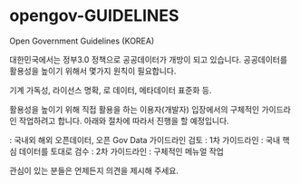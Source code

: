 # opengov-GUIDELINES
Open Government Guidelines (KOREA) 

대한민국에서는 정부3.0 정책으로 공공데이터가 개방이 되고 있습니다. 
공공데이터를 활용성을 높이기 위해서 몇가지 원칙이 필요합니다. 

기계 가독성, 라이선스 명확, 로 데이터, 메타데이터 표준화 등. 

활용성을 높이기 위해 직접 활용을 하는 이용자(개발자) 입장에서의 구체적인 가이드라인 작업하려고 합니다. 
아래와 절차에 따라서 진행을 할 예정입니다. 

: 국내외 해외 오픈데이터, 오픈 Gov Data 가이드라인 검토 
: 1차 가이드라인 
: 국내 핵심 데이터를 토대로 검수 
: 2차 가이드라인 
: 구체적인 메뉴얼 작업 

관심이 있는 분들은 언제든지 의견을 제시해 주세요. 

